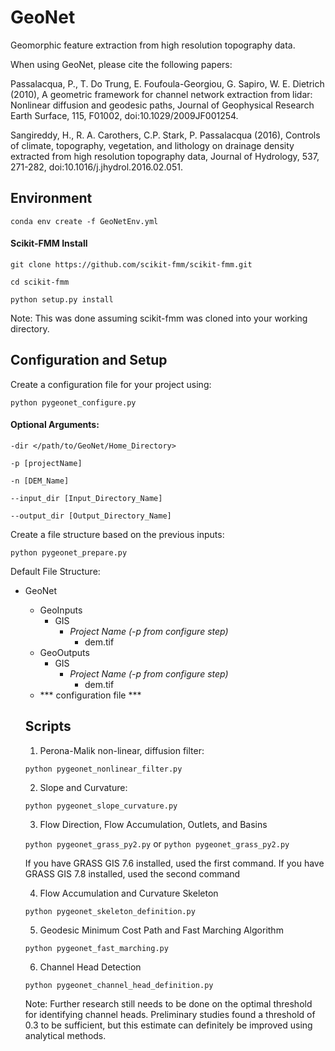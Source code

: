 # GeoNet
Geomorphic feature extraction from high resolution topography data. 

When using GeoNet, please cite the following papers:

Passalacqua, P., T. Do Trung, E. Foufoula-Georgiou, G. Sapiro, W. E. Dietrich (2010), A geometric framework for channel network extraction from lidar: Nonlinear diffusion and geodesic paths, Journal of Geophysical Research Earth Surface, 115, F01002, doi:10.1029/2009JF001254.

Sangireddy, H., R. A. Carothers, C.P. Stark, P. Passalacqua (2016), Controls of climate, topography, vegetation, and lithology on drainage density extracted from high resolution topography data, Journal of Hydrology, 537, 271-282, doi:10.1016/j.jhydrol.2016.02.051.


## Environment
``` conda env create -f GeoNetEnv.yml ```

#### Scikit-FMM Install
```git clone https://github.com/scikit-fmm/scikit-fmm.git```

```cd scikit-fmm```

```python setup.py install```

Note: This was done assuming scikit-fmm was cloned into your working directory.

## Configuration and Setup

Create a configuration file for your project using:

```python pygeonet_configure.py ```

#### Optional Arguments:

```-dir </path/to/GeoNet/Home_Directory>```

```-p [projectName]```

```-n [DEM_Name]```

```--input_dir [Input_Directory_Name]```

```--output_dir [Output_Directory_Name]```

Create a file structure based on the previous inputs:

```python pygeonet_prepare.py```

Default File Structure:
- GeoNet
  - GeoInputs
    - GIS
      - *Project Name (-p from configure step)*
        - dem.tif
  - GeoOutputs
    - GIS
      - *Project Name (-p from configure step)*
        - dem.tif
  - *** configuration file ***
  
  ## Scripts
  
  1. Perona-Malik non-linear, diffusion filter:
  
  ```python pygeonet_nonlinear_filter.py```
  
  2. Slope and Curvature:
  
  ```python pygeonet_slope_curvature.py```
  
  3. Flow Direction, Flow Accumulation, Outlets, and Basins
  
  ```python pygeonet_grass_py2.py``` or ```python pygeonet_grass_py2.py```
  
  If you have GRASS GIS 7.6 installed, used the first command. If you have GRASS GIS 7.8 installed, used the second command
  
  4. Flow Accumulation and Curvature Skeleton
  
  ```python pygeonet_skeleton_definition.py```
  
  5. Geodesic Minimum Cost Path and Fast Marching Algorithm
  
  ```python pygeonet_fast_marching.py```
  
  6. Channel Head Detection
  
  ```python pygeonet_channel_head_definition.py```
  
  Note: Further research still needs to be done on the optimal threshold for identifying channel heads. Preliminary studies found a threshold of 0.3 to be sufficient, but this estimate can definitely be improved using analytical methods.
